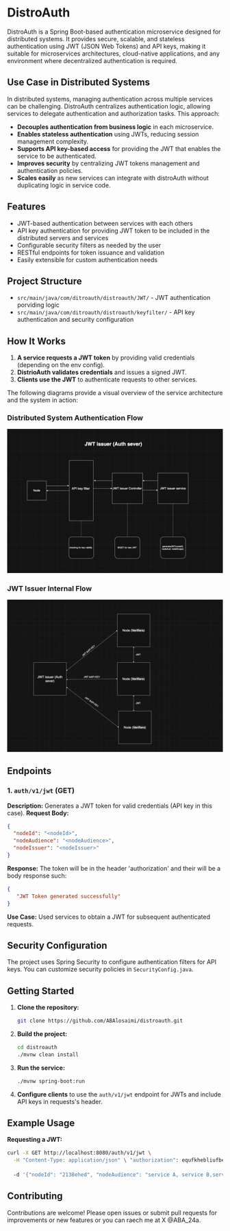 # DistroAuth

DistroAuth is a Spring Boot-based authentication microservice designed for distributed systems. It provides secure, scalable, and stateless authentication using JWT (JSON Web Tokens) and API keys, making it suitable for microservices architectures, cloud-native applications, and any environment where decentralized authentication is required.

## Use Case in Distributed Systems

In distributed systems, managing authentication across multiple services can be challenging. DistroAuth centralizes authentication logic, allowing services to delegate authentication and authorization tasks. This approach:

- **Decouples authentication from business logic** in each microservice.
- **Enables stateless authentication** using JWTs, reducing session management complexity.
- **Supports API key-based access** for providing the JWT that enables the service to be authenticated.
- **Improves security** by centralizing JWT tokens management and authentication policies.
- **Scales easily** as new services can integrate with distroAuth without duplicating logic in service code.

## Features

- JWT-based authentication between services with each others 
- API key authentication for providing JWT token to be included in the distributed servers and services
- Configurable security filters as needed by the user 
- RESTful endpoints for token issuance and validation
- Easily extensible for custom authentication needs

## Project Structure

- `src/main/java/com/ditroauth/distroauth/JWT/` - JWT authentication porviding logic
- `src/main/java/com/ditroauth/distroauth/keyfilter/` - API key authentication and security configuration


## How It Works

1. **A service requests a JWT token** by providing valid credentials (depending on the env config).
2. **DistrioAuth validates credentials** and issues a signed JWT.
3. **Clients use the JWT** to authenticate requests to other services.

The following diagrams provide a visual overview of the service architecture and the system in action:

### Distributed System Authentication Flow
![Distributed System Authentication Flow](./Diagrams/architecture.jpg)

### JWT Issuer Internal Flow
![JWT Issuer Internal Flow](./Diagrams/inAction.jpg)


## Endpoints

### 1. `auth/v1/jwt` (GET)
**Description:** Generates a JWT token for valid credentials (API key in this case).
**Request Body:**
```json
{
  "nodeId": "<nodeId>",
  "nodeAudience": "<nodeAudience>",
  "nodeIssuer": "<nodeIssuer>"
}
```
**Response:**
The token will be in the header 'authorization' and their will be a body response such:
```json
{
   "JWT Token generated successfully"
}
```
**Use Case:** Used services to obtain a JWT for subsequent authenticated requests.

## Security Configuration

The project uses Spring Security to configure authentication filters for API keys. You can customize security policies in `SecurityConfig.java`.

## Getting Started

1. **Clone the repository:**
   ```bash
   git clone https://github.com/ABAlosaimi/distroauth.git 
   ```
2. **Build the project:**
   ```bash
   cd distroauth
   ./mvnw clean install
   ```
3. **Run the service:**
   ```bash
   ./mvnw spring-boot:run
   ```
4. **Configure clients** to use the `auth/v1/jwt` endpoint for JWTs and include API keys in requests's header.

## Example Usage

**Requesting a JWT:**
```bash
curl -X GET http://localhost:8080/auth/v1/jwt \
  -H "Content-Type: application/json" \ "authorization": equfkhebliufbe43r834r2389rhrui2b 
     
  -d '{"nodeId": "2138ehed", "nodeAudience": "service A, service B,service C, "nodeIssuer": "node X"}'
```

## Contributing

Contributions are welcome! Please open issues or submit pull requests for improvements or new features or you can raech me at X @ABA_24a.
